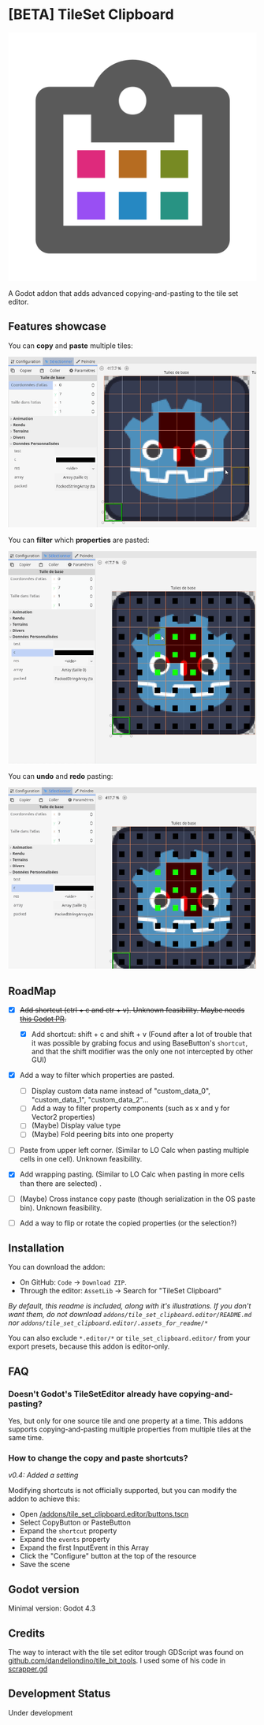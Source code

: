 # [BETA] TileSet Clipboard

![Addon's icon](/icon.svg)

A Godot addon that adds advanced copying-and-pasting to the tile set editor.



## Features showcase

You can **copy** and **paste** multiple tiles:

![Copying and pasting 4 tiles in a TileSet](/addons/tile_set_clipboard.editor/.assets_for_readme/copy_paste_v2.gif)


You can **filter** which **properties** are pasted:

![Choosing to paste only modulate, then only probability](/addons/tile_set_clipboard.editor/.assets_for_readme/filter_properties_v2.gif)


You can **undo** and **redo** pasting:

![Choosing to paste only modulate, then only probability](/addons/tile_set_clipboard.editor/.assets_for_readme/undo_redo.gif)



## RoadMap

- [x] ~~Add shortcut (ctrl + c and ctr + v). Unknown feasibility. Maybe needs [this Godot PR](https://github.com/godotengine/godot/pull/102807).~~
  - [x] Add shortcut: shift + c and shift + v
        (Found after a lot of trouble that it was possible by grabing focus and using BaseButton's `shortcut`, and that the shift modifier was the only one not intercepted by other GUI)
- [x] Add a way to filter which properties are pasted.
  - [ ] Display custom data name instead of "custom_data_0", "custom_data_1", "custom_data_2"...
  - [ ] Add a way to filter property components (such as x and y for Vector2 properties)
  - [ ] (Maybe) Display value type
  - [ ] (Maybe) Fold peering bits into one property
- [ ] Paste from upper left corner. (Similar to LO Calc when pasting multiple cells in one cell). Unknown feasibility.
- [x] Add wrapping pasting. (Similar to LO Calc when pasting in more cells than there are selected) .
- [ ] (Maybe) Cross instance copy paste (though serialization in the OS paste bin). Unknown feasibility.
- [ ] Add a way to flip or rotate the copied properties (or the selection?)



## Installation

You can download the addon:
- On GitHub: `Code` → `Download ZIP`.
- Through the editor: `AssetLib` → Search for "TileSet Clipboard"

*By default, this readme is included, along with it's illustrations. If you don't want them,
do not download `addons/tile_set_clipboard.editor/README.md` nor `addons/tile_set_clipboard.editor/.assets_for_readme/*`*

You can also exclude `*.editor/*` or `tile_set_clipboard.editor/` from your export presets,
because this addon is editor-only.



## FAQ

### Doesn't Godot's TileSetEditor already have copying-and-pasting?

Yes, but only for one source tile and one property at a time. This addons supports copying-and-pasting multiple properties from multiple tiles at the same time.

### How to change the copy and paste shortcuts?

*v0.4: Added a setting*

Modifying shortcuts is not officially supported, but you can modify the addon to achieve this:
- Open [/addons/tile_set_clipboard.editor/buttons.tscn](/addons/tile_set_clipboard.editor/buttons.tscn)
- Select CopyButton or PasteButton
- Expand the `shortcut` property
- Expand the `events` property
- Expand the first InputEvent in this Array
- Click the "Configure" button at the top of the resource
- Save the scene



## Godot version

Minimal version: Godot 4.3



## Credits

The way to interact with the tile set editor trough GDScript was found on
[github.com/dandeliondino/tile_bit_tools](https://github.com/dandeliondino/tile_bit_tools/).
I used some of his code in [scrapper.gd](/addons/tile_set_clipboard.editor/scrapper.gd)



## Development Status

Under development
